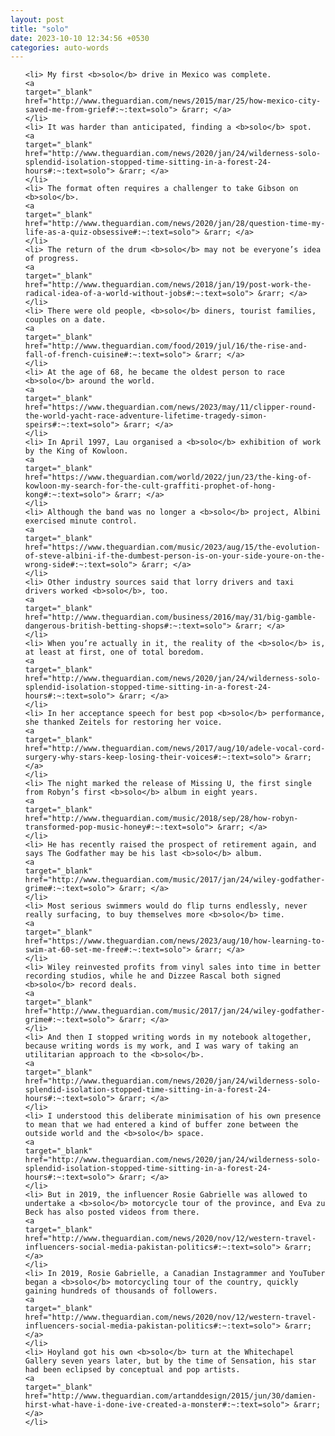 ```yaml
---
layout: post
title: "solo"
date: 2023-10-10 12:34:56 +0530
categories: auto-words
---
```

<ol>

    <li> My first <b>solo</b> drive in Mexico was complete.
    <a 
    target="_blank" 
    href="http://www.theguardian.com/news/2015/mar/25/how-mexico-city-saved-me-from-grief#:~:text=solo"> &rarr; </a>
    </li>
    <li> It was harder than anticipated, finding a <b>solo</b> spot.
    <a 
    target="_blank" 
    href="http://www.theguardian.com/news/2020/jan/24/wilderness-solo-splendid-isolation-stopped-time-sitting-in-a-forest-24-hours#:~:text=solo"> &rarr; </a>
    </li>
    <li> The format often requires a challenger to take Gibson on <b>solo</b>.
    <a 
    target="_blank" 
    href="http://www.theguardian.com/news/2020/jan/28/question-time-my-life-as-a-quiz-obsessive#:~:text=solo"> &rarr; </a>
    </li>
    <li> The return of the drum <b>solo</b> may not be everyone’s idea of progress.
    <a 
    target="_blank" 
    href="http://www.theguardian.com/news/2018/jan/19/post-work-the-radical-idea-of-a-world-without-jobs#:~:text=solo"> &rarr; </a>
    </li>
    <li> There were old people, <b>solo</b> diners, tourist families, couples on a date.
    <a 
    target="_blank" 
    href="http://www.theguardian.com/food/2019/jul/16/the-rise-and-fall-of-french-cuisine#:~:text=solo"> &rarr; </a>
    </li>
    <li> At the age of 68, he became the oldest person to race <b>solo</b> around the world.
    <a 
    target="_blank" 
    href="https://www.theguardian.com/news/2023/may/11/clipper-round-the-world-yacht-race-adventure-lifetime-tragedy-simon-speirs#:~:text=solo"> &rarr; </a>
    </li>
    <li> In April 1997, Lau organised a <b>solo</b> exhibition of work by the King of Kowloon.
    <a 
    target="_blank" 
    href="https://www.theguardian.com/world/2022/jun/23/the-king-of-kowloon-my-search-for-the-cult-graffiti-prophet-of-hong-kong#:~:text=solo"> &rarr; </a>
    </li>
    <li> Although the band was no longer a <b>solo</b> project, Albini exercised minute control.
    <a 
    target="_blank" 
    href="https://www.theguardian.com/music/2023/aug/15/the-evolution-of-steve-albini-if-the-dumbest-person-is-on-your-side-youre-on-the-wrong-side#:~:text=solo"> &rarr; </a>
    </li>
    <li> Other industry sources said that lorry drivers and taxi drivers worked <b>solo</b>, too.
    <a 
    target="_blank" 
    href="http://www.theguardian.com/business/2016/may/31/big-gamble-dangerous-british-betting-shops#:~:text=solo"> &rarr; </a>
    </li>
    <li> When you’re actually in it, the reality of the <b>solo</b> is, at least at first, one of total boredom.
    <a 
    target="_blank" 
    href="http://www.theguardian.com/news/2020/jan/24/wilderness-solo-splendid-isolation-stopped-time-sitting-in-a-forest-24-hours#:~:text=solo"> &rarr; </a>
    </li>
    <li> In her acceptance speech for best pop <b>solo</b> performance, she thanked Zeitels for restoring her voice.
    <a 
    target="_blank" 
    href="http://www.theguardian.com/news/2017/aug/10/adele-vocal-cord-surgery-why-stars-keep-losing-their-voices#:~:text=solo"> &rarr; </a>
    </li>
    <li> The night marked the release of Missing U, the first single from Robyn’s first <b>solo</b> album in eight years.
    <a 
    target="_blank" 
    href="http://www.theguardian.com/music/2018/sep/28/how-robyn-transformed-pop-music-honey#:~:text=solo"> &rarr; </a>
    </li>
    <li> He has recently raised the prospect of retirement again, and says The Godfather may be his last <b>solo</b> album.
    <a 
    target="_blank" 
    href="http://www.theguardian.com/music/2017/jan/24/wiley-godfather-grime#:~:text=solo"> &rarr; </a>
    </li>
    <li> Most serious swimmers would do flip turns endlessly, never really surfacing, to buy themselves more <b>solo</b> time.
    <a 
    target="_blank" 
    href="https://www.theguardian.com/news/2023/aug/10/how-learning-to-swim-at-60-set-me-free#:~:text=solo"> &rarr; </a>
    </li>
    <li> Wiley reinvested profits from vinyl sales into time in better recording studios, while he and Dizzee Rascal both signed <b>solo</b> record deals.
    <a 
    target="_blank" 
    href="http://www.theguardian.com/music/2017/jan/24/wiley-godfather-grime#:~:text=solo"> &rarr; </a>
    </li>
    <li> And then I stopped writing words in my notebook altogether, because writing words is my work, and I was wary of taking an utilitarian approach to the <b>solo</b>.
    <a 
    target="_blank" 
    href="http://www.theguardian.com/news/2020/jan/24/wilderness-solo-splendid-isolation-stopped-time-sitting-in-a-forest-24-hours#:~:text=solo"> &rarr; </a>
    </li>
    <li> I understood this deliberate minimisation of his own presence to mean that we had entered a kind of buffer zone between the outside world and the <b>solo</b> space.
    <a 
    target="_blank" 
    href="http://www.theguardian.com/news/2020/jan/24/wilderness-solo-splendid-isolation-stopped-time-sitting-in-a-forest-24-hours#:~:text=solo"> &rarr; </a>
    </li>
    <li> But in 2019, the influencer Rosie Gabrielle was allowed to undertake a <b>solo</b> motorcycle tour of the province, and Eva zu Beck has also posted videos from there.
    <a 
    target="_blank" 
    href="http://www.theguardian.com/news/2020/nov/12/western-travel-influencers-social-media-pakistan-politics#:~:text=solo"> &rarr; </a>
    </li>
    <li> In 2019, Rosie Gabrielle, a Canadian Instagrammer and YouTuber began a <b>solo</b> motorcycling tour of the country, quickly gaining hundreds of thousands of followers.
    <a 
    target="_blank" 
    href="http://www.theguardian.com/news/2020/nov/12/western-travel-influencers-social-media-pakistan-politics#:~:text=solo"> &rarr; </a>
    </li>
    <li> Hoyland got his own <b>solo</b> turn at the Whitechapel Gallery seven years later, but by the time of Sensation, his star had been eclipsed by conceptual and pop artists.
    <a 
    target="_blank" 
    href="http://www.theguardian.com/artanddesign/2015/jun/30/damien-hirst-what-have-i-done-ive-created-a-monster#:~:text=solo"> &rarr; </a>
    </li>